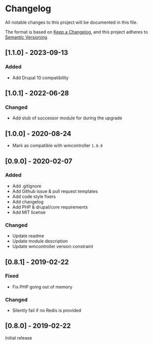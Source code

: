 # Changelog
All notable changes to this project will be documented in this file.

The format is based on [Keep a Changelog](https://keepachangelog.com/en/1.0.0/),
and this project adheres to [Semantic Versioning](https://semver.org/spec/v2.0.0.html).

## [1.1.0] - 2023-09-13
### Added
- Add Drupal 10 compatibility

## [1.0.1] - 2022-06-28
### Changed
- Add stub of successor module for during the upgrade

## [1.0.0] - 2020-08-24
- Mark as compatible with wmcontroller `1.0.0`

## [0.9.0] - 2020-02-07
### Added
- Add .gitignore
- Add Github issue & pull request templates
- Add code style fixers
- Add changelog
- Add PHP & drupal/core requirements
- Add MIT license

### Changed
- Update readme
- Update module description
- Update wmcontroller version constraint

## [0.8.1] - 2019-02-22
### Fixed
- Fix PHP going out of memory

### Changed
- Silently fail if no Redis is provided

## [0.8.0] - 2019-02-22
Initial release
